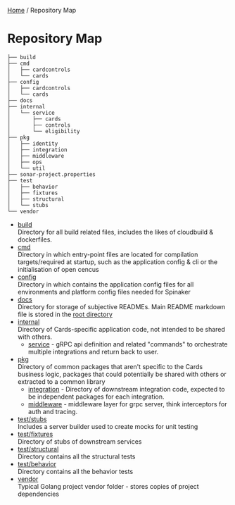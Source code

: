 [Home](../../README.md) / Repository Map

# Repository Map
```
├── build
├── cmd
│   ├── cardcontrols
│   └── cards
├── config
│   ├── cardcontrols
│   └── cards
├── docs
├── internal
│   └── service
│       ├── cards
│       ├── controls
│       └── eligibility
├── pkg
│   ├── identity
│   ├── integration
│   ├── middleware
│   ├── ops
│   └── util
├── sonar-project.properties
├── test
│   ├── behavior
│   ├── fixtures
│   ├── structural
│   └── stubs
└── vendor
```
- [build](../../build) \
Directory for all build related files, includes the likes of cloudbuild & dockerfiles.
- [cmd](../../cmd) \
Directory in which entry-point files are located for compilation targets/required at startup, such as the application config & cli or the initialisation of open cencus
- [config](../../config) \
Directory in which contains the application config files for all environments and platform config files needed for Spinaker
- [docs](../../docs) \
Directory for storage of subjective READMEs. Main README markdown file is stored in the [root directory](../..)
- [internal](../../internal) \
Directory of Cards-specific application code, not intended to be shared with others.
    - [service](../../internal/service) - gRPC api definition and related "commands" to orchestrate multiple integrations and return back to user.
- [pkg](../../pkg) \
Directory of common packages that aren't specific to the Cards business logic, packages that could potentially be shared with others or extracted to a common library
    - [integration](../../pkg/integration) - Directory of downstream integration code, expected to be independent packages for each integration.
    - [middleware](../../pkg/middleware) - middleware layer for grpc server, think interceptors for auth and tracing.
- [test/stubs](../../test/stubs) \
Includes a server builder used to create mocks for unit testing
- [test/fixtures](../../test/fixtures) \
Directory of stubs of downstream services
- [test/structural](../../test/structural) \
Directory contains all the structural tests
- [test/behavior](../../test/structural) \
Directory contains all the behavior tests
- [vendor](../../vendor) \
Typical Golang project vendor folder - stores copies of project dependencies
